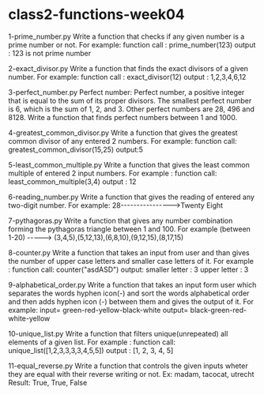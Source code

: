 # class2-functions-week04

 

1-prime_number.py
Write a function that checks if any given number is a prime number or not.
	For example:
		function call : prime_number(123)
		output : 123 is not prime number

2-exact_divisor.py
Write a function that finds the exact divisors of a given number.
	For example:
		function call : exact_divisor(12)
		output : 1,2,3,4,6,12

3-perfect_number.py
Perfect number: Perfect number, a positive integer that is equal to the sum of its proper divisors.
    	The smallest perfect number is 6, which is the sum of 1, 2, and 3. Other perfect numbers are 28, 496 and 8128. 
    	Write a function that finds perfect numbers between 1 and 1000.

4-greatest_common_divisor.py
Write a function that gives the greatest common divisor  of any entered 2 numbers.
	For example:
		function call: greatest_common_divisor(15,25)
		output:5

5-least_common_multiple.py
Write a function that gives the least common multiple  of entered 2 input numbers.
	For example : 
		function call: least_common_multiple(3,4)
		output : 12

6-reading_number.py
Write a function that gives the reading of entered any two-digit number. 
	For example: 28---------------->Twenty Eight

7-pythagoras.py
Write a function that gives any number combination forming the pythagoras triangle between 1 and 100.
	For example (between 1-20) -----> (3,4,5),(5,12,13),(6,8,10),(9,12,15),(8,17,15)

8-counter.py
Write a function that takes an input from user and than gives the number of upper case letters and smaller case letters of it.
	For example : 
		function call: counter("asdASD")
		output: smaller letter : 3
		upper letter : 3

9-alphabetical_order.py
Write a function that takes an input form user which separates the words hyphen icon(-) and sort  the words alphabetical order and then adds hyphen icon (-) between them and gives the output of it. 
	For example: input= green-red-yellow-black-white 
   output= black-green-red-white-yellow


10-unique_list.py
Write a function that filters unique(unrepeated) all elements of a given list. 
For example : 
		function call: unique_list([1,2,3,3,3,3,4,5,5])
		output : [1, 2, 3, 4, 5]

11-equal_reverse.py
Write a function that controls the given inputs wheter they are equal with their reverse writing or not. 
	Ex: madam, tacocat, utrecht 
Result: True, True, False

